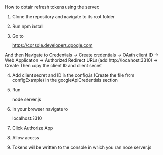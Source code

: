 How to obtain refresh tokens using the server:
1. Clone the repository and navigate to its root folder
2. Run npm install
3. Go to 
    
    https://console.developers.google.com
    
And then Navigate to Credentials -> Create credentials -> OAuth client ID -> Web Application -> Authorized Redirect URLs (add http://localhost:3310) -> Create
Then copy the client ID and client secret

4. Add client secret and ID in the config.js (Create the file from configExample) in the googleApiCredentials section
5. Run 

    node server.js
6. In your browser navigate to

    localhost:3310
7. Click Authorize App
8. Allow access
9. Tokens will be written to the console in which you ran node server.js